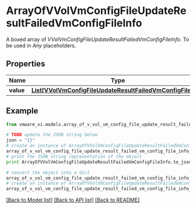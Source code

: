 # ArrayOfVVolVmConfigFileUpdateResultFailedVmConfigFileInfo

A boxed array of *VVolVmConfigFileUpdateResultFailedVmConfigFileInfo*. To be used in *Any* placeholders. 

## Properties
Name | Type | Description | Notes
------------ | ------------- | ------------- | -------------
**value** | [**List[VVolVmConfigFileUpdateResultFailedVmConfigFileInfo]**](VVolVmConfigFileUpdateResultFailedVmConfigFileInfo.md) |  | 

## Example

```python
from vmware_vi.models.array_of_v_vol_vm_config_file_update_result_failed_vm_config_file_info import ArrayOfVVolVmConfigFileUpdateResultFailedVmConfigFileInfo

# TODO update the JSON string below
json = "{}"
# create an instance of ArrayOfVVolVmConfigFileUpdateResultFailedVmConfigFileInfo from a JSON string
array_of_v_vol_vm_config_file_update_result_failed_vm_config_file_info_instance = ArrayOfVVolVmConfigFileUpdateResultFailedVmConfigFileInfo.from_json(json)
# print the JSON string representation of the object
print ArrayOfVVolVmConfigFileUpdateResultFailedVmConfigFileInfo.to_json()

# convert the object into a dict
array_of_v_vol_vm_config_file_update_result_failed_vm_config_file_info_dict = array_of_v_vol_vm_config_file_update_result_failed_vm_config_file_info_instance.to_dict()
# create an instance of ArrayOfVVolVmConfigFileUpdateResultFailedVmConfigFileInfo from a dict
array_of_v_vol_vm_config_file_update_result_failed_vm_config_file_info_form_dict = array_of_v_vol_vm_config_file_update_result_failed_vm_config_file_info.from_dict(array_of_v_vol_vm_config_file_update_result_failed_vm_config_file_info_dict)
```
[[Back to Model list]](../README.md#documentation-for-models) [[Back to API list]](../README.md#documentation-for-api-endpoints) [[Back to README]](../README.md)


